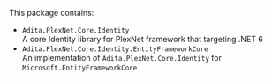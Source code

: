 This package contains:
- `Adita.PlexNet.Core.Identity`
  <br>A core Identity library for PlexNet framework that targeting .NET 6
- `Adita.PlexNet.Core.Identity.EntityFrameworkCore`
  <br>An implementation of `Adita.PlexNet.Core.Identity` for `Microsoft.EntityFrameworkCore`